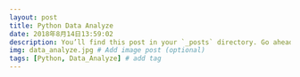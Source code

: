 ```yaml
---
layout: post
title: Python Data Analyze
date: 2018年8月14日13:59:02
description: You’ll find this post in your `_posts` directory. Go ahead and edit it and re-build the site to see your changes. # Add post description (optional)
img: data_analyze.jpg # Add image post (optional)
tags: [Python, Data_Analyze] # add tag
---
```



